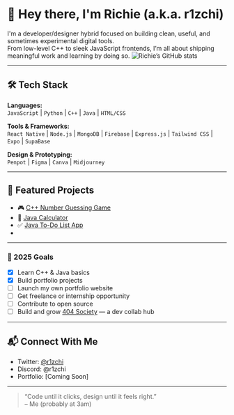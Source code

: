 # 👋 Hey there, I'm Richie (a.k.a. r1zchi)

I'm a developer/designer hybrid focused on building clean, useful, and sometimes experimental digital tools.  
From low-level C++ to sleek JavaScript frontends, I’m all about shipping meaningful work and learning by doing so.
![Richie’s GitHub stats](https://github-readme-stats.vercel.app/api?username=r1zchi&show_icons=true&theme=radical)

---

## 🛠️ Tech Stack
**Languages:**  
`JavaScript` | `Python` | `C++` | `Java` | `HTML/CSS`

**Tools & Frameworks:**  
`React Native` | `Node.js` | `MongoDB` | `Firebase` | `Express.js` | `Tailwind CSS` | `Expo` | `SupaBase`

**Design & Prototyping:**  
`Penpot` | `Figma` | `Canva` | `Midjourney`

---

## 📌 Featured Projects
- 🎮 [C++ Number Guessing Game](https://github.com/r1zchi/Cpp-Guessing-Game)  
- 🧮 [Java Calculator](https://github.com/r1zchi/Java-Calculator)  
- ✅ [Java To-Do List App](https://github.com/r1zchi/Java-Todo-List)
-

---

### 🎯 2025 Goals
- [x] Learn C++ & Java basics
- [x] Build portfolio projects
- [ ] Launch my own portfolio website
- [ ] Get freelance or internship opportunity
- [ ] Contribute to open source
- [ ] Build and grow [404 Society](https://discord.gg/sKaQk2839A) — a dev collab hub

---

## 📬 Connect With Me
- Twitter: [@r1zchi](https://twitter.com/r1zchi)
- Discord: @r1zchi
- Portfolio: [Coming Soon]

---

> “Code until it clicks, design until it feels right.”  
– Me (probably at 3am)
